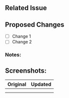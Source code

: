 ## Related Issue 
<!-- Link Your Issue Here -->

## Proposed Changes
- [ ] Change 1
- [ ] Change 2

### Notes: 
<!-- Write here if any  -->

## Screenshots:

|                 Original                     |                       Updated                    |
|----------------------------------------------|--------------------------------------------------|
|<!-- Attach here screenshot1 before change --> | <!-- Attach here screeenshot1 after updating --> |
|<!-- Attach here screenshot2 before change --> | <!-- Attach here screeenshot2 after updating --> |
